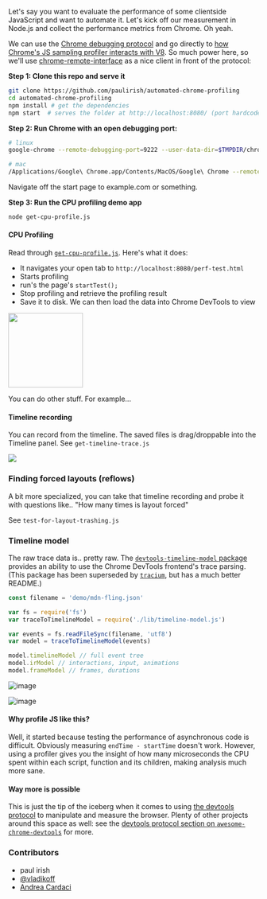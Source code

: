 Let's say you want to evaluate the performance of some clientside JavaScript and want to automate it. Let's kick off our measurement in Node.js and collect the performance metrics from Chrome. Oh yeah.

We can use the [Chrome debugging protocol](https://developer.chrome.com/devtools/docs/debugger-protocol) and go directly to [how Chrome's JS sampling profiler interacts with V8](https://code.google.com/p/chromium/codesearch#chromium/src/third_party/WebKit/Source/devtools/protocol.json&q=file:protocol.json%20%22Profiler%22,&sq=package:chromium&type=cs). So much power here, so we'll use [chrome-remote-interface](https://github.com/cyrus-and/chrome-remote-interface) as a nice client in front of the protocol:


**Step 1: Clone this repo and serve it**

```sh
git clone https://github.com/paulirish/automated-chrome-profiling
cd automated-chrome-profiling
npm install # get the dependencies
npm start  # serves the folder at http://localhost:8080/ (port hardcoded)
```

**Step 2: Run Chrome with an open debugging port:**

```sh
# linux
google-chrome --remote-debugging-port=9222 --user-data-dir=$TMPDIR/chrome-profiling --no-default-browser-check

# mac
/Applications/Google\ Chrome.app/Contents/MacOS/Google\ Chrome --remote-debugging-port=9222 --user-data-dir=$TMPDIR/chrome-profiling --no-default-browser-check
```
Navigate off the start page to example.com or something.

**Step 3: Run the CPU profiling demo app**

```sh
node get-cpu-profile.js
```

#### CPU Profiling
Read through [`get-cpu-profile.js`](https://github.com/paulirish/automated-chrome-profiling/blob/master/get-cpu-profile.js). Here's what it does:

* It navigates your open tab to `http://localhost:8080/perf-test.html`
* Starts profiling
* run's the page's `startTest();`
* Stop profiling and retrieve the profiling result
* Save it to disk. We can then load the data into Chrome DevTools to view

<img src="http://i.imgur.com/zAZa3iU.jpg" height=150>

You can do other stuff. For example...

#### Timeline recording

You can record from the timeline. The saved files is drag/droppable into the Timeline panel.
See `get-timeline-trace.js`

<img src="https://cloud.githubusercontent.com/assets/39191/12309969/774c0c1e-ba02-11e5-9a8a-b45e33ef6e5f.png">

### Finding forced layouts (reflows)

A bit more specialized, you can take that timeline recording and probe it with questions like.. "How many times is layout forced"

See `test-for-layout-trashing.js`

### Timeline model

The raw trace data is.. pretty raw.  The [`devtools-timeline-model` package](https://github.com/paulirish/devtools-timeline-model) provides an ability to use the Chrome DevTools frontend's trace parsing. (This package has been superseded by [`tracium`](https://github.com/aslushnikov/tracium), but has a much better README.)

```js
const filename = 'demo/mdn-fling.json'

var fs = require('fs')
var traceToTimelineModel = require('./lib/timeline-model.js')

var events = fs.readFileSync(filename, 'utf8')
var model = traceToTimelineModel(events)

model.timelineModel // full event tree
model.irModel // interactions, input, animations
model.frameModel // frames, durations
```
![image](https://cloud.githubusercontent.com/assets/39191/13276174/6e8284e8-da71-11e5-89a1-190abbac8dfd.png)

![image](https://cloud.githubusercontent.com/assets/39191/13276306/d3ebcb36-da72-11e5-8204-0812e92f4df1.png)


#### Why profile JS like this?

Well, it started because testing the performance of asynchronous code is difficult. Obviously measuring `endTime - startTime` doesn't work. However, using a profiler gives you the insight of how many microseconds the CPU spent within each script, function and its children, making analysis much more sane.

#### Way more is possible

This is just the tip of the iceberg when it comes to using [the devtools protocol](https://chromedevtools.github.io/devtools-protocol/) to manipulate and measure the browser. Plenty of other projects around this space as well: see the [devtools protocol section on `awesome-chrome-devtools`](https://github.com/ChromeDevTools/awesome-chrome-devtools#chrome-devtools-protocol) for more.


### Contributors
* paul irish
* [@vladikoff](http://github.com/vladikoff)
* [Andrea Cardaci](https://github.com/cyrus-and)
